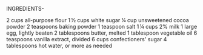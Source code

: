 INGREDIENTS-

2 cups all-purpose flour
1 ½ cups white sugar
¼ cup unsweetened cocoa powder
2 teaspoons baking powder
1 teaspoon salt
1 ¼ cups 2% milk
1 large egg, lightly beaten
2 tablespoons butter, melted
1 tablespoon vegetable oil
6 teaspoons vanilla extract, divided
6 cups confectioners' sugar
4 tablespoons hot water, or more as needed